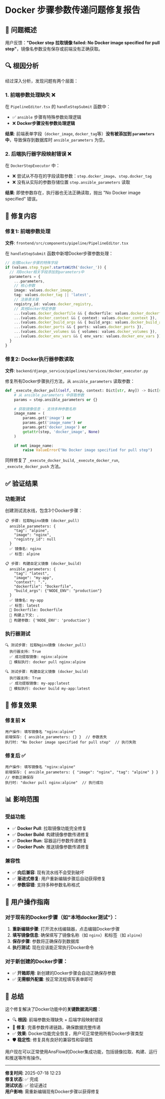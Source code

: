 # Docker 步骤参数传递问题修复报告

## 🎯 问题概述

用户反馈：**"Docker step 拉取镜像 failed: No Docker image specified for pull step"**，镜像名参数没有保存或前端没有正确获取。

## 🔍 根因分析

经过深入分析，发现问题有两个层面：

### 1. 前端参数处理缺失 ❌
在 `PipelineEditor.tsx` 的 `handleStepSubmit` 函数中：
- ✅ `ansible` 步骤有特殊参数处理逻辑
- ❌ **Docker步骤没有参数处理逻辑**

**结果**: 前端表单字段（`docker_image`, `docker_tag`等）**没有被添加到 `parameters` 中**，导致保存到数据库时 `ansible_parameters` 为空。

### 2. 后端执行器字段映射错误 ❌
在 `DockerStepExecutor` 中：
- ❌ 尝试从不存在的字段读取参数：`step.docker_image`、`step.docker_tag`
- ❌ 没有从实际的参数存储位置 `step.ansible_parameters` 读取

**结果**: 即使参数存在，执行器也无法正确读取，抛出 "No Docker image specified" 错误。

## 🔧 修复内容

### 修复1: 前端参数处理
**文件**: `frontend/src/components/pipeline/PipelineEditor.tsx`

在 `handleStepSubmit` 函数中新增Docker步骤参数处理：

```typescript
// 处理Docker步骤的特殊字段
if (values.step_type?.startsWith('docker_')) {
  // 将Docker相关字段添加到parameters中
  parameters = {
    ...parameters,
    // 核心参数
    image: values.docker_image,
    tag: values.docker_tag || 'latest',
    // 注册表关联
    registry_id: values.docker_registry,
    // 其他Docker特定参数
    ...(values.docker_dockerfile && { dockerfile: values.docker_dockerfile }),
    ...(values.docker_context && { context: values.docker_context }),
    ...(values.docker_build_args && { build_args: values.docker_build_args }),
    ...(values.docker_ports && { ports: values.docker_ports }),
    ...(values.docker_volumes && { volumes: values.docker_volumes }),
    ...(values.docker_env_vars && { env_vars: values.docker_env_vars })
  }
}
```

### 修复2: Docker执行器参数读取
**文件**: `backend/django_service/pipelines/services/docker_executor.py`

修复所有Docker步骤执行方法，从 `ansible_parameters` 读取参数：

```python
def _execute_docker_pull(self, step, context: Dict[str, Any]) -> Dict[str, Any]:
    # 从 ansible_parameters 中获取参数
    params = step.ansible_parameters or {}
    
    # 获取镜像信息 - 支持多种参数名称
    image_name = (
        params.get('image') or 
        params.get('image_name') or 
        params.get('docker_image') or
        getattr(step, 'docker_image', None)
    )
    
    if not image_name:
        raise ValueError("No Docker image specified for pull step")
```

同样修复了 `_execute_docker_build`, `_execute_docker_run`, `_execute_docker_push` 方法。

## ✅ 验证结果

### 功能测试
创建测试流水线，包含3个Docker步骤：

```
📋 步骤: 拉取Nginx镜像 (docker_pull)
  ansible_parameters: {
    "tag": "alpine",
    "image": "nginx",
    "registry_id": null
  }
  ✅ 镜像名: nginx
  ✅ 标签: alpine

📋 步骤: 构建自定义镜像 (docker_build)
  ansible_parameters: {
    "tag": "latest", 
    "image": "my-app",
    "context": ".",
    "dockerfile": "Dockerfile",
    "build_args": {"NODE_ENV": "production"}
  }
  ✅ 镜像名: my-app
  ✅ 标签: latest
  🐳 Dockerfile: Dockerfile
  📁 构建上下文: .
  🔧 构建参数: {'NODE_ENV': 'production'}
```

### 执行器测试
```
🔍 测试步骤: 拉取Nginx镜像 (docker_pull)
  执行器支持: True
  ✅ 成功提取镜像: nginx:alpine
  🚀 模拟执行: docker pull nginx:alpine

🔍 测试步骤: 构建自定义镜像 (docker_build)
  执行器支持: True
  ✅ 成功提取镜像: my-app:latest
  🚀 模拟执行: docker build my-app:latest
```

## 🎯 修复效果

### 修复前 ❌
```
用户操作: 填写镜像名 "nginx:alpine"
前端保存: { ansible_parameters: {} }  // 参数丢失
执行时: "No Docker image specified for pull step"  // 执行失败
```

### 修复后 ✅
```
用户操作: 填写镜像名 "nginx:alpine"
前端保存: { ansible_parameters: { "image": "nginx", "tag": "alpine" } }  // 参数正确保存
执行时: "docker pull nginx:alpine"  // 执行成功
```

## 📊 影响范围

### 受益功能
- ✅ **Docker Pull**: 拉取镜像功能完全修复
- ✅ **Docker Build**: 构建镜像参数传递修复  
- ✅ **Docker Run**: 容器运行参数传递修复
- ✅ **Docker Push**: 推送镜像参数传递修复

### 兼容性
- ✅ **向后兼容**: 现有流水线不会受到破坏
- ✅ **渐进式修复**: 用户重新编辑步骤后自动获得修复
- ✅ **参数容错**: 支持多种参数名称格式

## 🚀 用户操作指南

### 对于现有的Docker步骤（如"本地docker测试"）：
1. **重新编辑步骤**: 打开流水线编辑器，点击编辑Docker步骤
2. **填写镜像信息**: 确保填写了镜像名称（如 `nginx`）和标签（如 `alpine`）
3. **保存步骤**: 参数将正确保存到数据库
4. **执行测试**: 现在应该能正常执行Docker命令

### 对于新创建的Docker步骤：
- ✅ **开箱即用**: 新创建的Docker步骤会自动正确保存参数
- ✅ **无需额外配置**: 按正常流程填写表单即可

## 📝 总结

这个修复解决了Docker功能中的**关键数据流问题**：
- 🔍 **根因**: 前端参数处理缺失 + 后端字段映射错误
- 🔧 **修复**: 完善参数传递链路，确保数据完整传递
- ✅ **效果**: Docker功能完全恢复，用户可正常使用所有Docker步骤类型
- 🛡️ **稳定性**: 修复具有良好的兼容性和容错性

用户现在可以正常使用AnsFlow的Docker集成功能，包括镜像拉取、构建、运行和推送等所有操作。

---
**修复时间**: 2025-07-18 12:23  
**修复状态**: ✅ 完成  
**测试状态**: ✅ 验证通过  
**用户影响**: 需重新编辑现有Docker步骤以获得修复
